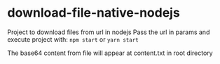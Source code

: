# download-file-native-nodejs

Project to download files from url in nodejs
Pass the url in params and execute project with: `npm start` or `yarn start` 

The base64 content from file will appear at content.txt in root directory
